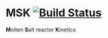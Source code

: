 # MSK [![Build Status](https://travis-ci.org/aaronjamesreynolds/MSK.svg?branch=master)](https://travis-ci.org/aaronjamesreynolds/MSK)
**M**olten **S**alt reactor **K**inetics
